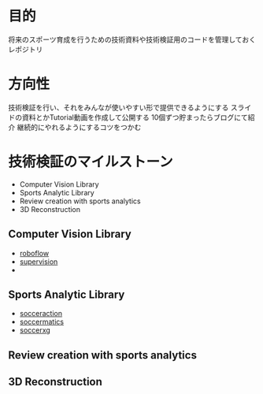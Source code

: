 # 目的
将来のスポーツ育成を行うための技術資料や技術検証用のコードを管理しておくレポジトリ

# 方向性
技術検証を行い、それをみんなが使いやすい形で提供できるようにする
スライドの資料とかTutorial動画を作成して公開する
10個ずつ貯まったらブログにて紹介
継続的にやれるようにするコツをつかむ

# 技術検証のマイルストーン
- Computer Vision Library
- Sports Analytic Library
- Review creation with sports analytics
- 3D Reconstruction

## Computer Vision Library
- [roboflow]()
- [supervision]()
- 

## Sports Analytic Library
- [socceraction]()
- [soccermatics]()
- [soccerxg]()

## Review creation with sports analytics

## 3D Reconstruction


<!---
wnsports/wnsports is a ✨ special ✨ repository because its `README.md` (this file) appears on your GitHub profile.
You can click the Preview link to take a look at your changes.
--->
